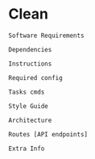 # Clean

```
Software Requirements
```

```
Dependencies
```

```
Instructions
```

```
Required config
```

```
Tasks cmds
```

```
Style Guide
```

```
Architecture
```

```
Routes [API endpoints]
```

```
Extra Info
```
